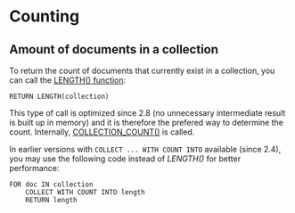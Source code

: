 Counting
========

Amount of documents in a collection
-----------------------------------

To return the count of documents that currently exist in a collection,
you can call the [LENGTH() function](../Functions/Array.md#length):

```
RETURN LENGTH(collection)
```

This type of call is optimized since 2.8 (no unnecessary intermediate result
is built up in memory) and it is therefore the prefered way to determine the count.
Internally, [COLLECTION_COUNT()](../Functions/Miscellaneous.md#collectioncount) is called.

In earlier versions with `COLLECT ... WITH COUNT INTO` available (since 2.4),
you may use the following code instead of *LENGTH()* for better performance:

```
FOR doc IN collection
    COLLECT WITH COUNT INTO length
    RETURN length
```
